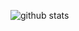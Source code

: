![github stats](https://github-readme-stats.vercel.app/api?username=yuanfux&show_icons=true&count_private=true)
